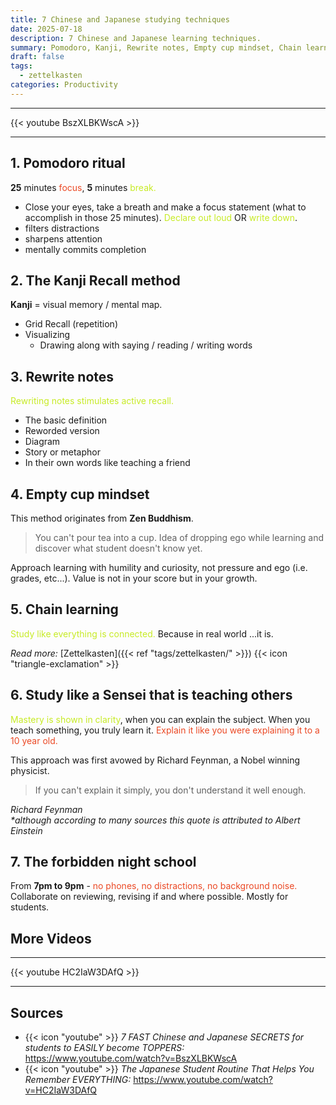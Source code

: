 ```yaml
---
title: 7 Chinese and Japanese studying techniques
date: 2025-07-18
description: 7 Chinese and Japanese learning techniques.
summary: Pomodoro, Kanji, Rewrite notes, Empty cup mindset, Chain learning, Study like a sensei, The forbidden night school...
draft: false
tags:
  - zettelkasten
categories: Productivity
---
```

---

{{< youtube BszXLBKWscA >}}

---
## 1. Pomodoro ritual

**25** minutes <font color=#EB4925>focus</font>, **5** minutes <font color=#C7EB25>break.</font>

- Close your eyes, take a breath and make a focus statement (what to accomplish in those 25 minutes). <font color=#C7EB25>Declare out loud</font> OR <font color=#C7EB25>write down</font>.
- filters distractions
- sharpens attention
- mentally commits completion
## 2. The Kanji Recall method

**Kanji** = visual memory / mental map.

- Grid Recall (repetition)
- Visualizing
	- Drawing along with saying / reading / writing words
## 3. Rewrite notes

<font color=#C7EB25>Rewriting notes stimulates active recall.</font>

- The basic definition
- Reworded version
- Diagram
- Story or metaphor
- In their own words like teaching a friend
## 4. Empty cup mindset

This method originates from **Zen Buddhism**.

>You can't pour tea into a cup. Idea of dropping ego while learning and discover what student doesn't know yet.

Approach learning with humility and curiosity, not pressure and ego (i.e. grades, etc...). Value is not in your score but in your growth.

## 5. Chain learning

<font color=#C7EB25>Study like everything is connected.</font> Because in real world ...it is. 

_Read more:_ [Zettelkasten]({{< ref "tags/zettelkasten/" >}}) {{< icon "triangle-exclamation" >}}

## 6. Study like a Sensei that is teaching others

<font color=#C7EB25>Mastery is shown in clarity</font>, when you can explain the subject. When you teach something, you truly learn it. <font color=#EB4925>Explain it like you were explaining it to a 10 year old.</font>

This approach was first avowed by Richard Feynman, a Nobel winning physicist.

> If you can't explain it simply, you don't understand it well enough.

_Richard Feynman_<br />
*\*although according to many sources this quote is attributed to Albert Einstein*

## 7. The forbidden night school

From **7pm to 9pm** - <font color=#EB4925>no phones, no distractions, no background noise.</font> Collaborate on reviewing, revising if and where possible. Mostly for students.

## More Videos

---

{{< youtube HC2IaW3DAfQ >}}

---
## Sources

- {{< icon "youtube" >}} _7 FAST Chinese and Japanese SECRETS for students to EASILY become TOPPERS:_ https://www.youtube.com/watch?v=BszXLBKWscA
- {{< icon "youtube" >}} _The Japanese Student Routine That Helps You Remember EVERYTHING:_ https://www.youtube.com/watch?v=HC2IaW3DAfQ
